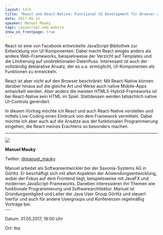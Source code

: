 ```yaml
---
layout: talk
title: "React und React-Native: Functional UI Development für Browser und mobile Endgeräte"
date: 2017-05-31
speaker: Manuel Mauky
tags: javascript web mobile
show_on_frontpage: true
---
```


React ist eine von Facebook entwickelte JavaScript-Bibliothek zur Entwicklung von UI-Komponenten. 
Dabei macht React einiges anders als andere Web-Frameworks, beispielsweise der Verzicht auf Templates und die Limitierung
auf unidirektionalen Datenfluss. Interessant ist auch der vollständig deklarative Ansatz, der es u.a. ermöglicht, 
UI-Komponenten als Funktionen zu entwickeln. 

React ist aber nicht auf den Browser beschränkt: Mit React-Native können darüber hinaus auf die gleiche Art und Weise
auch native Mobile-Apps entwickelt werden. Aber anders die meisten HTML5-Hybrid-Frameworks ist bei React-Native kein HTML im Spiel.
Stattdessen werden tatsächlich native UI-Controls gerendert. 

In diesem Vortrag möchte ich React und auch React-Native vorstellen und mittels Live-Coding einen Eindruck 
von dem Framework vermitteln. 
Dabei möchte ich aber auch auf die Ansätze aus der funktionalen Programmierung eingehen, die React meines Erachtens so besonders machen.




---
<div class="speaker-info">
  <div class="short-info">
    <img src="http://lestard.eu/files/pics/me.png">
    <p><strong>Manuel Mauky</strong></p>
    <p>Twitter: <a href="https://twitter.com/manuel_mauky">@manuel_mauky</a></p>
  </div>
  <div class="description">
  Manuel arbeitet als Softwareentwickler bei der Saxonia-Systems AG in Görlitz.
Er beschäftigt sich mit allen Aspekten der Anwendungsentwicklung, wobei der Fokus auf dem Frontend liegt,
beispielsweise mit JavaFX und modernen JavaScript-Frameworks.
Daneben interessieren ihn Themen wie funktionale Programmierung und Softwarearchitektur.
Manuel ist Gründungsmitglied und Leiter der Java User Group Görlitz und steuert hierfür und
auch für andere Usergroups und Konferenzen regelmäßig Vorträge bei.
  </div>
</div>
---

Datum: 31.05.2017, 19:00 Uhr

Ort: tba
